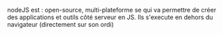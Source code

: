 nodeJS est :
	open-source, multi-plateforme
		se qui va permettre de créer des applications et outils côté serveur en JS.
	Ils s'execute en dehors du navigateur (directement sur son ordi)


